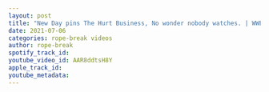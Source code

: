 ```yaml
---
layout: post
title: "New Day pins The Hurt Business, No wonder nobody watches. | WWE RAW Highlights/Review"
date: 2021-07-06
categories: rope-break videos
author: rope-break
spotify_track_id: 
youtube_video_id: AAR8ddtsH8Y
apple_track_id: 
youtube_metadata: 
---
```

